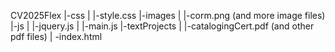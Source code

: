 CV2025Flex
|-css
|  |-style.css
|-images
|  |-corm.png (and more image files)
|-js
|  |-jquery.js
|  |-main.js
|-textProjects
|  |-catalogingCert.pdf (and other pdf files)
| -index.html

